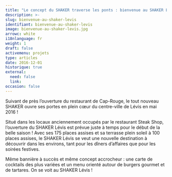```yaml
---
title: "Le concept du SHAKER traverse les ponts : bienvenue au SHAKER Lévis !"
description: >-
slug: bienvenue-au-shaker-levis
identifiant: bienvenue-au-shaker-levis 
image: bienvenue-au-shaker-levis.jpg
arrowc: white
i18nlanguage: fr
weight: 1
draft: false
activemenu: projets
type: articles
date: 2016-12-01
historique: true
external:
  need: false
  link:
occasion: false
---
```

Suivant de près l’ouverture du restaurant de Cap-Rouge, le tout nouveau SHAKER ouvre ses portes en plein cœur du centre-ville de Lévis en mai 2016 !

Situé dans les locaux anciennement occupés par le restaurant Steak Shop, l’ouverture du SHAKER Lévis est prévue juste à temps pour le début de la belle saison ! 
Avec ses 175 places assises et sa terrasse plein soleil à 100 places assises, le SHAKER Lévis se veut une nouvelle destination à découvrir dans les environs, tant pour les dîners d’affaires que pour les soirées festives.

Même bannière à succès et même concept accrocheur : une carte de cocktails des plus variées et un menu orienté autour de burgers gourmet et de tartares.
On se voit au SHAKER Lévis !

